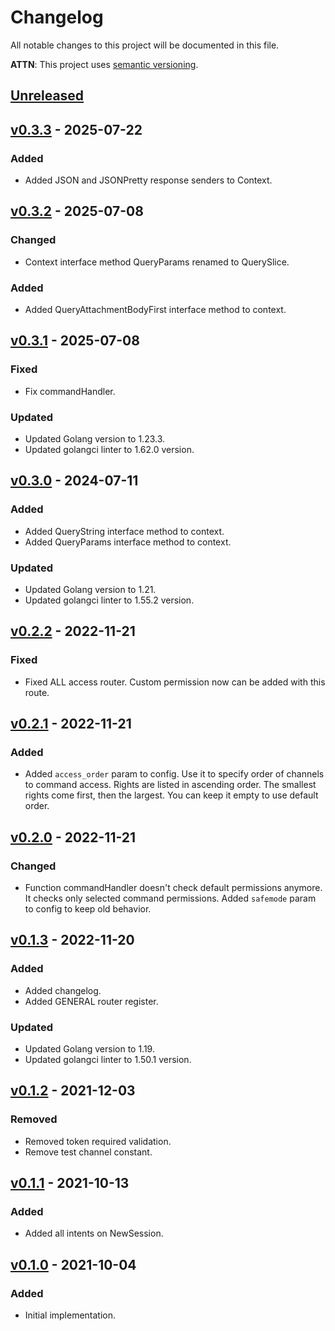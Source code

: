 # Changelog
All notable changes to this project will be documented in this file.

**ATTN**: This project uses [semantic versioning](http://semver.org/).

## [Unreleased]

## [v0.3.3] - 2025-07-22
### Added
- Added JSON and JSONPretty response senders to Context.

## [v0.3.2] - 2025-07-08
### Changed
- Context interface method QueryParams renamed to QuerySlice.

### Added
- Added QueryAttachmentBodyFirst interface method to context.

## [v0.3.1] - 2025-07-08
### Fixed
- Fix commandHandler.

### Updated
- Updated Golang version to 1.23.3.
- Updated golangci linter to 1.62.0 version.

## [v0.3.0] - 2024-07-11
### Added
- Added QueryString interface method to context.
- Added QueryParams interface method to context.

### Updated
- Updated Golang version to 1.21.
- Updated golangci linter to 1.55.2 version.

## [v0.2.2] - 2022-11-21
### Fixed
- Fixed ALL access router. Custom permission now can be added with this route.

## [v0.2.1] - 2022-11-21
### Added
- Added `access_order` param to config. Use it to specify order of channels to command access. Rights are listed in ascending order. The smallest rights come first, then the largest. You can keep it empty to use default order.

## [v0.2.0] - 2022-11-21
### Changed
- Function commandHandler doesn't check default permissions anymore. It checks only selected command permissions. Added `safemode` param to config to keep old behavior.

## [v0.1.3] - 2022-11-20
### Added
- Added changelog.
- Added GENERAL router register.

### Updated
- Updated Golang version to 1.19.
- Updated golangci linter to 1.50.1 version.

## [v0.1.2] - 2021-12-03
### Removed
- Removed token required validation.
- Remove test channel constant.

## [v0.1.1] - 2021-10-13
### Added
- Added all intents on NewSession.

## [v0.1.0] - 2021-10-04
### Added
- Initial implementation.

[Unreleased]: https://github.com/outdead/discordant/compare/v0.3.3...HEAD
[v0.3.3]: https://github.com/outdead/discordant/compare/v0.3.2...v0.3.3
[v0.3.2]: https://github.com/outdead/discordant/compare/v0.3.1...v0.3.2
[v0.3.1]: https://github.com/outdead/discordant/compare/v0.3.0...v0.3.1
[v0.3.0]: https://github.com/outdead/discordant/compare/v0.2.2...v0.3.0
[v0.2.2]: https://github.com/outdead/discordant/compare/v0.2.1...v0.2.2
[v0.2.1]: https://github.com/outdead/discordant/compare/v0.2.0...v0.2.1
[v0.2.0]: https://github.com/outdead/discordant/compare/v0.1.3...v0.2.0
[v0.1.3]: https://github.com/outdead/discordant/compare/v0.1.2...v0.1.3
[v0.1.2]: https://github.com/outdead/discordant/compare/v0.1.1...v0.1.2
[v0.1.1]: https://github.com/outdead/discordant/compare/v0.1.0...v0.1.1
[v0.1.0]: https://github.com/outdead/discordant/compare/2d21ed191dcf69520769feb1d97946600182adbc...v0.1.0
